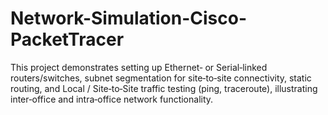 # Network-Simulation-Cisco-PacketTracer
This project demonstrates setting up Ethernet‑ or Serial‑linked routers/switches, subnet segmentation for site‑to‑site connectivity, static routing, and Local / Site‑to‑Site traffic testing (ping, traceroute), illustrating inter‑office and intra‑office network functionality.
